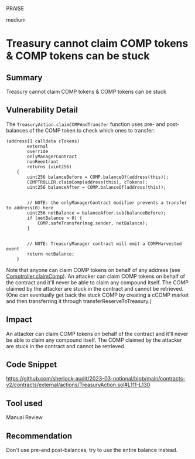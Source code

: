 PRAISE

medium

# Treasury cannot claim COMP tokens & COMP tokens can be stuck

## Summary
Treasury cannot claim COMP tokens & COMP tokens can be stuck
## Vulnerability Detail
The `TreasuryAction.claimCOMPAndTransfer` function uses pre- and post-balances of the COMP token to check which ones to transfer:

```solidity
(address[] calldata cTokens)
        external
        override
        onlyManagerContract
        nonReentrant
        returns (uint256)
    {
        uint256 balanceBefore = COMP.balanceOf(address(this));
        COMPTROLLER.claimComp(address(this), cTokens);
        uint256 balanceAfter = COMP.balanceOf(address(this));


        // NOTE: the onlyManagerContract modifier prevents a transfer to address(0) here
        uint256 netBalance = balanceAfter.sub(balanceBefore);
        if (netBalance > 0) {
            COMP.safeTransfer(msg.sender, netBalance);
        }


        // NOTE: TreasuryManager contract will emit a COMPHarvested event
        return netBalance;
    }
```
Note that anyone can claim COMP tokens on behalf of any address (see [Comptroller.claimComp](https://github.com/compound-finance/compound-protocol/blob/master/contracts/Comptroller.sol#L1328)).
An attacker can claim COMP tokens on behalf of the contract and it'll never be able to claim any compound itself.
The COMP claimed by the attacker are stuck in the contract and cannot be retrieved.
(One can eventually get back the stuck COMP by creating a cCOMP market and then transferring it through transferReserveToTreasury.)

## Impact
An attacker can claim COMP tokens on behalf of the contract and it'll never be able to claim any compound itself.
The COMP claimed by the attacker are stuck in the contract and cannot be retrieved.

## Code Snippet
https://github.com/sherlock-audit/2023-03-notional/blob/main/contracts-v2/contracts/external/actions/TreasuryAction.sol#L111-L130
## Tool used

Manual Review

## Recommendation
Don't use pre-and post-balances, try to use the entire balance instead.